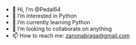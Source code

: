 - 👋 Hi, I’m @Pedal64
- 👀 I’m interested in Python
- 🌱 I’m currently learning Python
- 💞️ I’m looking to collaborate on anything 
- 📫 How to reach me: zanonabraga@gmail.com

<!---
Pedal64/Pedal64 is a ✨ special ✨ repository because its `README.md` (this file) appears on your GitHub profile.
You can click the Preview link to take a look at your changes.
--->
